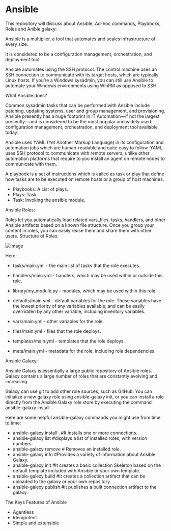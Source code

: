 # Ansible
This repository will discuss about Ansible, Ad-hoc commands, Playbooks, Roles and Anible galaxy:

Ansible is a multiplier, a tool that automates and scales infrastructure of every size. 

It is considered to be a configuration management, orchestration, and deployment tool.

Ansible automates using the SSH protocol. The control machine uses an SSH connection to communicate with its target hosts, which are typically Linux hosts. 
If you’re a Windows sysadmin, you can still use Ansible to automate your Windows environments using WinRM as opposed to SSH. 

What Ansible does?

Common sysadmin tasks that can be performed with Ansible include patching, updating systems, user and group management, and provisioning.
Ansible presently has a huge footprint in IT Automation—if not the largest presently—and is considered to be the most popular and widely used configuration management, orchestration, and deployment tool available today.

Ansible uses YAML (Yet Another Markup Language) in its configuration and automation jobs which are human-readable and quite easy to follow. YAML uses SSH protocol to communicate with remote servers, unlike other automation platforms that require to you install an agent on remote nodes to communicate with them.

A playbook is a set of instructions which is called as task or play that define how tasks are to be executed on remote hosts or a group of host machines. 

- Playbooks: A List of plays.
- Plays: Task.
- Task: Invoking the ansible module.

Ansible Roles:

Roles let you automatically load related vars_files, tasks, handlers, and other Ansible artifacts based on a known file structure. Once you group your content in roles, you can easily reuse them and share them with other users.
Structure of Roles:

![image](https://user-images.githubusercontent.com/41946619/109410404-77788180-79c0-11eb-9663-115d6a92c011.png)


Here:
- tasks/main.yml - the main list of tasks that the role executes.

- handlers/main.yml - handlers, which may be used within or outside this role.

- library/my_module.py - modules, which may be used within this role.

- defaults/main.yml - default variables for the role. These variables have the lowest priority of any variables available, and can be easily overridden by any other variable, including inventory variables.

- vars/main.yml - other variables for the role.

- files/main.yml - files that the role deploys.

- templates/main.yml - templates that the role deploys.

- meta/main.yml - metadata for the role, including role dependencies.

Ansible Galaxy:

Ansible Galaxy is essentially a large public repository of Ansible roles. Galaxy contains a large number of roles that are constantly evolving and increasing.

Galaxy can use git to add other role sources, such as GitHub. You can initialize a new galaxy role using ansible-galaxy init, or you can install a role directly from the Ansible Galaxy role store by executing the command ansible-galaxy install <name of role>.

Here are some helpful ansible-galaxy commands you might use from time to time:
    
-  ansible-galaxy install <name of role>. #It installs one or more connections.
-  ansible-galaxy list  #displays a list of installed roles, with version numbers.
-  ansible-galaxy remove <role> # Removes an installed role.
-  ansible-galaxy info  #Provides a variety of information about Ansible Galaxy.
-  ansible-galaxy init #It creates a basic collection Skeleton based on the default template included with Ansible or your own template.
-  ansible-galexy build #It creates a collection artifact that can be uploaded to the galaxy or your own repository.
-  ansible-galexy publish #It publishes a built connection artifact to the galaxy.
  
The Keys Features of Ansible
- Agentless
- Idempotent
- Simple and extensible
